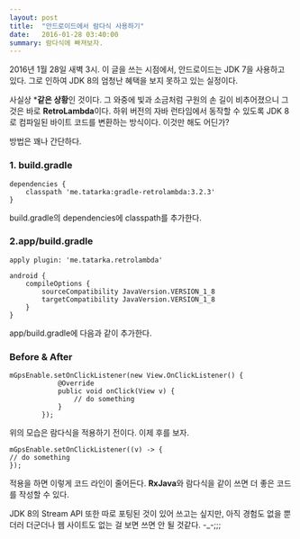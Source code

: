 ```yaml
---
layout: post
title:  "안드로이드에서 람다식 사용하기"
date:   2016-01-28 03:40:00
summary: 람다식에 빠져보자.
---
```


2016년 1월 28일 새벽 3시. 이 글을 쓰는 시점에서, 안드로이드는 JDK 7을 사용하고 있다. 그로 인하여 JDK 8의 엄청난 혜택을 보지 못하고 있는 실정이다.

사실상 ***같은 상황**인 것이다. 그 와중에 빛과 소금처럼 구원의 손 길이 비추어졌으니 그것은 바로 **RetroLambda**이다. 하위 버전의 자바 런타임에서 동작할 수 있도록 JDK 8로 컴파일된 바이트 코드를 변환하는 방식이다. 이것만 해도 어딘가?

방법은 꽤나 간단하다.

### 1. build.gradle

	dependencies {
		classpath 'me.tatarka:gradle-retrolambda:3.2.3'
	}
	
build.gradle의 dependencies에 classpath를 추가한다.

### 2.app/build.gradle

	apply plugin: 'me.tatarka.retrolambda'

	android {
        compileOptions {
            sourceCompatibility JavaVersion.VERSION_1_8
            targetCompatibility JavaVersion.VERSION_1_8
        }
    }
    
app/build.gradle에 다음과 같이 추가한다.


### Before & After

	mGpsEnable.setOnClickListener(new View.OnClickListener() {
                @Override
                public void onClick(View v) {
                    // do something
                }
            });

위의 모습은 람다식을 적용하기 전이다. 이제 후를 보자.

	mGpsEnable.setOnClickListener((v) -> {
	// do something
	});
	
적용을 하면 이렇게 코드 라인이 줄어든다. **RxJava**와 람다식을 같이 쓰면 더 좋은 코드를 작성할 수 있다.

JDK 8의 Stream API 또한 따로 포팅된 것이 있어 쓰고는 싶지만, 아직 경험도 없을 뿐더러 더군더나 웹 사이트도 없는 걸 보면 쓰면 안 될 것같다. -_-;;;